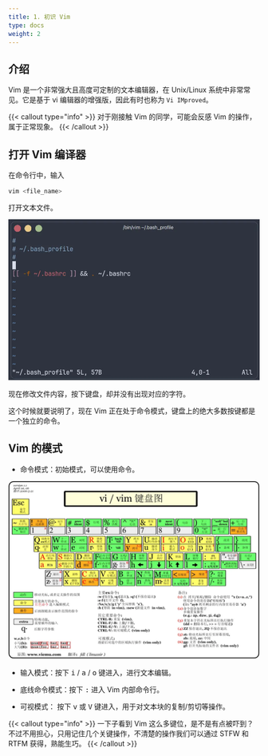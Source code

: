 ```yaml
---
title: 1. 初识 Vim
type: docs
weight: 2
---
```


## 介绍

Vim 是一个非常强大且高度可定制的文本编辑器，在 Unix/Linux 系统中非常常见。它是基于 vi 编辑器的增强版，因此有时也称为 `Vi IMproved`。

{{< callout type="info" >}}
对于刚接触 Vim 的同学，可能会反感 Vim 的操作，属于正常现象。
{{< /callout >}}

## 打开 Vim 编译器

在命令行中，输入

```bash {filename="Terminal"}
vim <file_name>
```

打开文本文件。

![vim-open](./assets/vim-open.webp)

现在修改文件内容，按下键盘，却并没有出现对应的字符。

这个时候就要说明了，现在 Vim 正在处于命令模式，键盘上的绝大多数按键都是一个独立的命令。

## Vim 的模式

- 命令模式：初始模式，可以使用命令。

![vim-kbd](./assets/vim-kbd.webp)

- 输入模式：按下 <kbd>i</kbd> / <kbd>a</kbd> / <kbd>o</kbd> 键进入，进行文本编辑。

- 底线命令模式：按下 <kbd>:</kbd> 进入 Vim 内部命令行。

- 可视模式： 按下 <kbd>v</kbd> 或 <kbd>V</kbd> 键进入，用于对文本块的复制/剪切等操作。

{{< callout type="info" >}}
一下子看到 Vim 这么多键位，是不是有点被吓到？  
不过不用担心，只用记住几个关键操作，不清楚的操作我们可以通过 STFW 和 RTFM 获得，熟能生巧。
{{< /callout >}}
